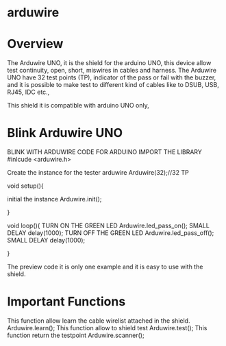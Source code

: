 # arduwire

# Overview
The Arduwire UNO, it is the shield for the arduino UNO, this device allow test continuity, open, short, miswires in cables and harness. The Arduwire UNO have 32 test points (TP), indicator of the pass or fail with the buzzer, and it is possible to make test to different kind of cables like to DSUB, USB, RJ45, IDC etc.,

This shield it is compatible with arduino UNO only, 
# Blink Arduwire UNO
BLINK WITH ARDUWIRE CODE FOR ARDUINO
IMPORT THE LIBRARY
#inlcude <arduwire.h>

Create the instance for the tester
arduwire Arduwire(32);//32 TP

void setup(){

initial the instance
Arduwire.init();


}

void loop(){
TURN ON THE GREEN LED
Arduwire.led_pass_on();
SMALL DELAY
delay(1000);
TURN OFF THE GREEN LED
Arduwire.led_pass_off();
SMALL DELAY
delay(1000);

}

The preview code it is only one example and it is easy to use with the shield.

# Important Functions
This function allow learn the cable wirelist attached in the shield.
Arduwire.learn();
This function allow to shield test
Arduwire.test();
This function return the testpoint 
Arduwire.scanner();

